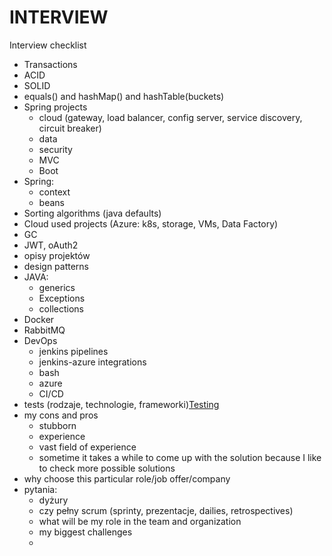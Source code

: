 # INTERVIEW

Interview checklist

* Transactions
* ACID
* SOLID
* equals\(\) and hashMap\(\) and hashTable\(buckets\)
* Spring projects
  * cloud \(gateway, load balancer, config server, service discovery, circuit breaker\)
  * data
  * security
  * MVC
  * Boot
* Spring:
  * context
  * beans
* Sorting algorithms \(java defaults\)
* Cloud used projects \(Azure: k8s, storage, VMs, Data Factory\)
* GC
* JWT, oAuth2
* opisy projektów
* design patterns
* JAVA:
  * generics
  * Exceptions
  * collections
* Docker
* RabbitMQ
* DevOps
  * jenkins pipelines
  * jenkins-azure integrations
  * bash
  * azure
  * CI/CD
* tests \(rodzaje, technologie, frameworki\)[Testing](dev/testing/)
* my cons and pros
  * stubborn
  * experience
  * vast field of experience
  * sometime it takes a while to come up with the solution because I like to check more possible solutions 
* why choose this particular role/job offer/company
* pytania:
  * dyżury
  * czy pełny scrum \(sprinty, prezentacje, dailies, retrospectives\)
  * what will be my role in the team and organization
  * my biggest challenges
  * 

